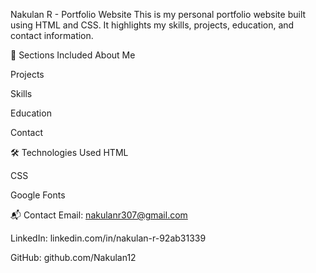 Nakulan R - Portfolio Website
This is my personal portfolio website built using HTML and CSS. It highlights my skills, projects, education, and contact information.

🔗 Sections Included
About Me

Projects

Skills

Education

Contact

🛠 Technologies Used
HTML

CSS

Google Fonts

📬 Contact
Email: nakulanr307@gmail.com

LinkedIn: linkedin.com/in/nakulan-r-92ab31339

GitHub: github.com/Nakulan12

